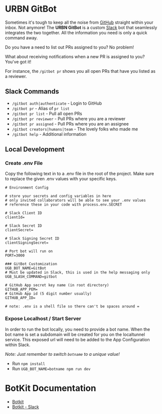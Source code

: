 # URBN GitBot

Sometimes it's tough to keep all the noise from [GitHub](https://www.github.com) straight within your inbox. Not anymore! The **URBN GitBot** is a custom [Slack](https://www.slack.com) bot that seamlessly integrates the two together. All the information you need is only a quick command away.

Do you have a need to list out PRs assigned to you? No problem!

What about receiving notifications when a new PR is assigned to you? You've got it!

For instance, the `/gitbot pr` shows you all open PRs that have you listed as a reviewer.

## Slack Commands

* `/gitbot auth|authenticate` - Login to GitHub
* `/gitbot pr` - Alias of `pr list`
* `/gitbot pr list` - Pull all open PRs
* `/gitbot pr reviewer` - Pull PRs where you are a reviewer
* `/gitbot pr assigned` - Pull PRs where you are an assignee
* `/gitbot creators|humans|team` - The lovely folks who made me
* `/gitbot help` - Additional information

## Local Development

### Create .env File

Copy the following text in to a .env file in the root of the project. Make sure to replace the given .env values with your specific keys.

```
# Environment Config

# store your secrets and config variables in here
# only invited collaborators will be able to see your .env values
# reference these in your code with process.env.SECRET

# Slack Client ID
clientId=

# Slack Secret ID
clientSecret=

# Slack Signing Secret ID
clientSigningSecret=

# Port bot will run on
PORT=3000

### GitBot Customization
UGB_BOT_NAME=GitBot
# Must be updated in Slack, this is used in the help messaging only
UGB_SLASH_COMMAND=gitbot

# GitHub App secret key name (in root directory)
GITHUB_APP_PEM=
# GitHub App id (5 digit number usually)
GITHUB_APP_ID=

# note: .env is a shell file so there can't be spaces around =
```

### Expose Localhost / Start Server

In order to run the bot locally, you need to provide a bot name. When the bot name is set a subdomain will be created for you on the localtunnel service. This exposed url will need to be added to the App Configuration within Slack.

*Note: Just remember to switch `botname` to a unique value!*

* Run `npm install`
* Run `UGB_BOT_NAME=botname npm run dev`

# BotKit Documentation
* [Botkit](./BotKit.md)
* [Botkit - Slack](./BotKit-Slack.md)

